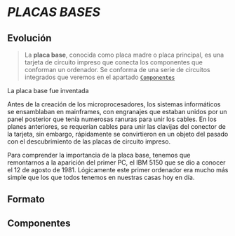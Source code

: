 # _PLACAS BASES_

## Evolución

  > La **placa base**, conocida como placa madre o placa principal, es una tarjeta de circuito impreso que conecta los componentes que conforman un ordenador. Se       conforma de una serie de circuitos integrados que veremos en el apartado [`Componentes`](https://github.com/Lmrocio/Sistemas-informaticos/edit/main/placa%20base.md#componentes)

  La placa base fue inventada 
  
Antes de la creación de los microprocesadores, los sistemas informáticos se ensamblaban en mainframes, con engranajes que estaban unidos por un panel posterior que tenía numerosas ranuras para unir los cables. En los planes anteriores, se requerían cables para unir las clavijas del conector de la tarjeta, sin embargo, rápidamente se convirtieron en un objeto del pasado con el descubrimiento de las placas de circuito impreso.

Para comprender la importancia de la placa base, tenemos que remontarnos a la aparición del primer PC, el IBM 5150 que se dio a conocer el 12 de agosto de 1981. Lógicamente este primer ordenador era mucho más simple que los que todos tenemos en nuestras casas hoy en día.
## Formato 


## Componentes






